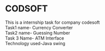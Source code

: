 # CODSOFT
This is a internship task for company codesoft 
<br>
Task1 name- Currency Converter
<br>
Task2 name- Guessing Number 
<br>
Task 3 Name- ATM Interface
<br>
Technology used-Java swing
